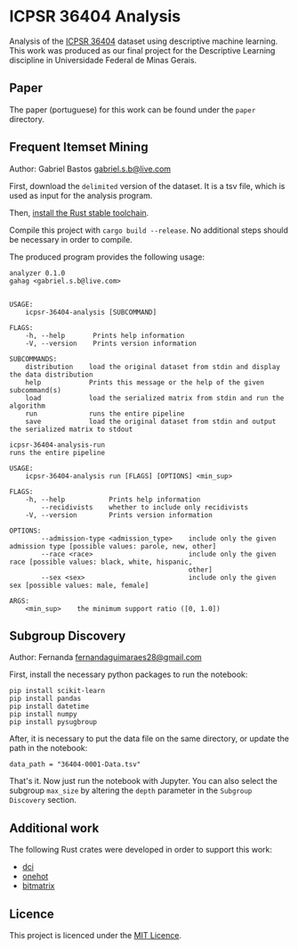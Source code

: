 # ICPSR 36404 Analysis

Analysis of the [ICPSR 36404](https://www.icpsr.umich.edu/web/ICPSR/studies/36404) dataset
using descriptive machine learning. This work was produced as our final project for the
Descriptive Learning discipline in Universidade Federal de Minas Gerais.


## Paper

The paper (portuguese) for this work can be found under the `paper` directory.


## Frequent Itemset Mining
Author: Gabriel Bastos <gabriel.s.b@live.com>

First, download the `delimited` version of the dataset. It is a tsv file, which is used as
input for the analysis program.

Then, [install the Rust stable toolchain](https://www.rust-lang.org/tools/install).

Compile this project with `cargo build --release`. No additional steps should be necessary
in order to compile.

The produced program provides the following usage:

```
analyzer 0.1.0
gahag <gabriel.s.b@live.com>


USAGE:
    icpsr-36404-analysis [SUBCOMMAND]

FLAGS:
    -h, --help       Prints help information
    -V, --version    Prints version information

SUBCOMMANDS:
    distribution    load the original dataset from stdin and display the data distribution
    help            Prints this message or the help of the given subcommand(s)
    load            load the serialized matrix from stdin and run the algorithm
    run             runs the entire pipeline
    save            load the original dataset from stdin and output the serialized matrix to stdout
```

```
icpsr-36404-analysis-run 
runs the entire pipeline

USAGE:
    icpsr-36404-analysis run [FLAGS] [OPTIONS] <min_sup>

FLAGS:
    -h, --help           Prints help information
        --recidivists    whether to include only recidivists
    -V, --version        Prints version information

OPTIONS:
        --admission-type <admission_type>    include only the given admission type [possible values: parole, new, other]
        --race <race>                        include only the given race [possible values: black, white, hispanic,
                                             other]
        --sex <sex>                          include only the given sex [possible values: male, female]

ARGS:
    <min_sup>    the minimum support ratio ([0, 1.0])
```


## Subgroup Discovery
Author: Fernanda <fernandaguimaraes28@gmail.com>

First, install the necessary python packages to run the notebook:

```
pip install scikit-learn
pip install pandas
pip install datetime
pip install numpy
pip install pysugbroup
```

After, it is necessary to put the data file on the same directory, or update the path in the notebook:

```data_path = "36404-0001-Data.tsv"```

That's it. Now just run the notebook with Jupyter. You can also select the subgroup
`max_size` by altering the `depth` parameter in the `Subgroup Discovery` section.


## Additional work

The following Rust crates were developed in order to support this work:
- [dci](https://docs.rs/dci/)
- [onehot](https://docs.rs/onehot/)
- [bitmatrix](https://docs.rs/bitmatrix/)


## Licence

This project is licenced under the [MIT Licence](http://opensource.org/licenses/MIT).
